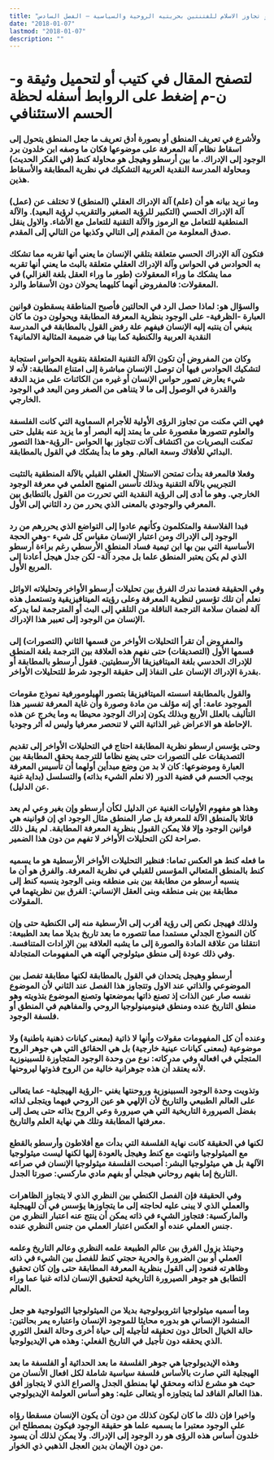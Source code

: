```yaml
---
title: "لحظة الحسم الاستئنافي، أو تجاوز الاسلام للفتنتين بحريتيه الروحية والسياسية – الفصل السادس"
date: "2018-01-07"
lastmod: "2018-01-07"
description: ""
---
```

# **لتصفح المقال في كتيب أو لتحميل وثيقة و-ن-م إضغط على الروابط أسفله** **لحظة الحسم الاستئنافي**

### ولأشرع في تعريف المنطق أو بصورة أدق تعريف ما جعل المنطق يتحول إلى اسقاط نظام آلة المعرفة على موضوعها فكان ما وصفه ابن خلدون برد الوجود إلى الإدراك. ما بين أرسطو وهيجل هو محاولة كنط (في الفكر الحديث) ومحاولة المدرسة النقدية العربية التشكيك في نظرية المطابقة والأسقاط هذين.

### وما نريد بيانه هو أن (علم) آلة الإدراك العقلي (المنطق) لا تختلف عن (عمل) آلة الإدراك الحسي (التكبير للرؤية الصغير والتقريب لرؤية البعيد). والآلة المنطقية للتعامل مع الرموز والآلة التقنية للتعامل مع الأشاء. والاول ينقل صدق المعلومة من المقدم إلى التالي وكذبها من التالي إلى المقدم.

### فتكون آلة الإدراك الحسي متعلقة بتلقي الإنسان ما يعني أنها تقربه مما تشكك به الحوادس في الحواس وآلة الإدراك العقلي متعلقة بالبث ما يعني أنها تقربه مما يشكك ما وراء المعقولات (طور ما وراء العقل بلغة الغزالي) في المعقولات: فالمفروض أنهما كليهما يحولان دون الأسقاط والرد.

### والسؤال هو: لماذا حصل الرد في الحالتين فأصبح المناطقة يسقطون قوانين العبارة -الظرفية- على الوجود بنظرية المعرفة المطابقة ويحولون دون ما كان ينبغي أن ينتبه إليه الإنسان فيفهم علة رفض القول بالمطابقة في المدرسة النقدية العربية والكنطية كما بينا في ضميمة المثالية الالمانية؟

### وكان من المفروض أن تكون الآلة التقنية المتعلقة بتقوية الحواس استجابة لتشكيك الحوادس فيها أن توصل الإنسان مباشرة إلى امتناع المطابقة: لأنه لا شيء يعارض تصور حواس الإنسان أو غيره من الكائنات على مزيد الدقة والقدرة في الوصول إلى ما لا يتناهى من الصغر ومن البعد في الوجود الخارجي.

### فهي التي مكنت من تجاوز الرؤى الأولية للأجرام السماوية التي كانت الفلسفة والعلوم تتصورها مقصورة على ما يمتد إليه البصر أو ما يزيد عنه بقليل حتى تمكنت البصريات من اكتشاف آلات تتجاوز بها الحواس -الرؤية-هذا التصور البدائي للأفلاك وسعة العالم. وهو ما بدأ يشكك في القول بالمطابقة.

### وفعلا فالمعرفة بدأت تمتحن الاستلال العقلي القبلي بالآلة المنطقية بالتثبت التجريبي بالآلة التقنية وبذلك تأسس المنهج العلمي في معرفة الوجود الخارجي. وهو ما أدى إلى الرؤية النقدية التي تحررت من القول بالتطابق بين المعرفي والوجودي بالمعنى الذي يحرر من رد الثاني إلى الأول.

### فبدا الفلاسفة والمتكلمون وكأنهم عادوا إلى التواضع الذي يحررهم من رد الوجود إلى الإدراك ومن اعتبار الإنسان مقياس كل شيء -وهي الحجة الأساسية التي بين بها ابن تيمية فساد المنطق الأرسطي رغم براءة أرسطو الذي لم يكن يعتبر المنطق علما بل مجرد آلة- لكن جدل هيجل أعادنا إلى المربع الأول.

### وفي الحقيقة فعندما ندرك الفرق بين تحليلات أرسطو الأواخر وتحليلاته الاوائل نعلم أن تلك تؤسس لنظرية المعرفة وعلى رؤيته الميتافيزيقية وتستعمل هذه آلة لضمان سلامة الترجمة الناقلة من التلقي إلى البث أو المترجمة لما يدركه الإنسان من الوجود إلى تعبير هذا الإدراك.

### والمفروض أن تقرأ التحليلات الأواخر من قسمها الثاني (التصورات) إلى قسمها الأول (التصديقات) حتى نفهم هذه العلاقة بين الترجمة بلغة المنطق للإدراك الحدسي بلغة الميتافيزيقا الأرسطيتين. فقول أرسطو بالمطابقة أو بقدرة الإدراك الإنسان على النفاذ إلى حقيقة الوجود شرط للتحليلات الأواخر.

### والقول بالمطابقة اسسته الميتافيزيقا بتصور الهيلومورفية نموذج مقومات الموجود عامة: أي إنه مؤلف من مادة وصورة وأن غاية المعرفة تفسير هذا التأليف بالعلل الأربع وبذلك يكون إدراك الوجود محيطا به وما يخرج عن هذه الإحاطة هو الاعراض غير الذاتية التي لا تنحصر معرفيا وليس له أثر وجوديا.

### وحتى يؤسس ارسطو نظرية المطابقة احتاج في التحليلات الأواخر إلى تقديم التصديقات على التصورات حتى يضع نظاما للترجمة يحقق المطابقة بين العبارة وموضوعها: كان لا بد من وضع مبدأين أولهما أن تأسيس المعرفة يوجب الحسم في قضية الدور (لا نعلم الشيء بذاته) والتسلسل (بداية غنية عن الدليل).

### وهذا هو مفهوم الأوليات الغنية عن الدليل لكأن أرسطو وإن بغير وعي لم يعد قائلا بالمنطق الآلة للمعرفة بل صار المنطق مثال الوجود اي إن قوانينه هي قوانين الوجود وإلا فلا يمكن القبول بنظرية المعرفة المطابقة. لم يقل ذلك صراحة لكن التحليلات الأواخر لا تفهم من دون هذا الضمير.

### ما فعله كنط هو العكس تماما: فنظير التحليلات الأواخر الأرسطية هو ما يسميه كنط بالمنطق المتعالي المؤسس للقبلي في نظرية المعرفة. والفرق هو أن ما ينسبه أرسطو من مطابقة بين بنى منطقه وبنى الوجود ينسبه كنط إلى مطابقة بين بنى منطقه وبنى العقل الإنساني: الفرق بين نظريتهما في المقولات.

### ولذلك فهيجل نكص إلى رؤية أقرب إلى الأرسطية منه إلى الكنطية حتى وإن كان النموذج الجدلي مستمدا مما تتصوره ما بعد تاريخ بديلا مما بعد الطبيعة: انتقلنا من علاقة المادة والصورة إلى ما يشبه العلاقة بين الإرادات المتنافسة. وفي ذلك عودة إلى منطق ميثولوجي آلهته هي المفهومات المتجادلة.

### أرسطو وهيجل يتحدان في القول بالمطابقة لكنها مطابقة تفصل بين الموضوعي والذاتي عند الاول وتتجاوز هذا الفصل عند الثاني لأن الموضوع نفسه صار عين الذات إذ تصنع ذاتها بموضعتها وتصنع الموضوع بتذويته وهو منطق التاريخ عنده ومنطق فينومينولوجيا الروحي والمفاهيم في المنطق أو فلسفة الوجود.

### وعنده أن كل المفهومات مقولات وأنها لا ذاتية (بمعنى كيانات ذهنية باطنية) ولا موضوعية (بمعنى كيانات عينية خارجية) بل هي الحقائق التي هي جوهر الروح المتجلي في افعاله وفي مدركاته: نوع من وحدة الوجود المتجاوزة للسبينوزية لأنه يعتقد أن هذه جوهرانية خالية من الروح فذوتها ليروحنها.

### وتذويت وحدة الوجود السبينوزية وروحنتها يغني -الرؤية الهيجلية- عما يتعالى على العالم الطبيعي والتاريخ لأن الإلهي هو عين الروحي فيهما ويتجلى لذاته بفضل الصيرورة التاريخية التي هي صيرورة وعي الروح بذاته حتى يصل إلى معرفتها المطابقة وتلك هي نهاية العلم والتاريخ.

### لكنها في الحقيقة كانت نهاية الفلسفة التي بدأت مع أفلاطون وأرسطو بالقطع مع الميثولوجيا وانتهت مع كنط وهيجل بالعودة إليها لكنها ليست ميثولوجيا الآلهة بل هي ميثولوجيا البشر: أصبحت الفلسفة ميثولوجيا الإنسان في صراعه التاريخ إما بفهم روحاني هيجلي أو بفهم مادي ماركسي: صورتا الجدل.

### وفي الحقيقة فإن الفصل الكنطي بين النظري الذي لا يتجاوز الظاهرات والعملي الذي لا يبنى عليه لحاجته إلى ما يتجاوزها يؤسس في آن للهيجلية والماركسية: فتجاوز الشيء في ذاته يمكن أن ينتج عنه اعتبار النظري من جنس العملي عنده أو العكس اعتبار العملي من جنس النظري عنده.

### وحينئذ يزول الفرق بين عالم الطبيعة علمه النظري وعالم التاريخ وعلمه العملي أو بين الضرورة والحرية حجتي كنط للفصل بين الشيء في ذاته وظاهرته فنعود إلى القول بنظرية المعرفة المطابقة حتى وإن كان تحقيق التطابق هو جوهر الصيرورة التاريخية لتحقيق الإنسان لذاته غنيا عما وراء العالم.

### وما أسميه ميثولوجيا انثروبولوجية بديلا من الميثولوجيا الثيولوجية هو جعل المنشود الإنساني هو بدوره محايثا للموجود الإنسان واعتباره يمر بحالتين: حالة الخيال الحائل دون تحقيقه لتأجيله إلى حياة أخرى وحالة الفعل الثوري الذي يحققه دون تأجيل في التاريخ الفعلي: وهذه هي الإيديولوجيا.

### وهذه الإيديولوجيا هي جوهر الفلسفة ما بعد الحداثية أو الفلسفة ما بعد الهيجلية التي صارت بالأساس فلسفة سياسية شاملة لكل افعال الأنسان من حيث هو مشرع لذاته ومحقق لها بمنطق الجدل والصراع الذي لا يتجاوز أفق هذا العالم الفاقد لما يتجاوزه أو يتعالى عليه: وهو أساس العولمة الإيديولوجي.

### واخيرا فإن ذلك ما كان ليكون كذلك من دون أن يكون الإنسان مسقطا رؤاه على الوجود معتبرا ما يسميه علما هو حقيقة الوجود فيكون بمصطلح ابن خلدون أساس هذه الرؤى هو رد الوجود إلى الإدراك. ولا يمكن لذلك أن يسود من دون الإيمان بدين العجل الذهبي ذي الخوار.

###